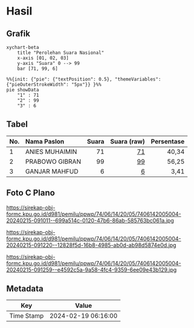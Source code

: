 # Hasil

## Grafik

```mermaid
xychart-beta
    title "Perolehan Suara Nasional"
    x-axis [01, 02, 03]
    y-axis "Suara" 0 --> 99
    bar [71, 99, 6]
```

```mermaid
%%{init: {"pie": {"textPosition": 0.5}, "themeVariables": {"pieOuterStrokeWidth": "5px"}} }%%
pie showData
    "1" : 71
    "2" : 99
    "3" : 6
```

## Tabel

| No. | Nama Paslon    | Suara | Suara (raw) | Persentase |
|:--- |:-------------- | -----:| -----------:| ----------:|
| 1   | ANIES MUHAIMIN | 71    | [71][p-1]   | 40,34      |
| 2   | PRABOWO GIBRAN | 99    | [99][p-2]   | 56,25      |
| 3   | GANJAR MAHFUD  | 6     | [6][p-3]    | 3,41       |


[p-1]: https://github.com/gigit-pemilu/pemilu-2024/blob/main/pilpres/hitung-suara/sub/74-sulawesi-tenggara/sub/06-bombana/sub/14-kabaena-barat/sub/2005-baliara-selatan/sub/004-tps/sub/paslon-1.txt
[p-2]: https://github.com/gigit-pemilu/pemilu-2024/blob/main/pilpres/hitung-suara/sub/74-sulawesi-tenggara/sub/06-bombana/sub/14-kabaena-barat/sub/2005-baliara-selatan/sub/004-tps/sub/paslon-2.txt
[p-3]: https://github.com/gigit-pemilu/pemilu-2024/blob/main/pilpres/hitung-suara/sub/74-sulawesi-tenggara/sub/06-bombana/sub/14-kabaena-barat/sub/2005-baliara-selatan/sub/004-tps/sub/paslon-3.txt

## Foto C Plano

https://sirekap-obj-formc.kpu.go.id/d981/pemilu/ppwp/74/06/14/20/05/7406142005004-20240215-091011--699a514c-0120-47b6-86ab-585763bc061a.jpg

https://sirekap-obj-formc.kpu.go.id/d981/pemilu/ppwp/74/06/14/20/05/7406142005004-20240215-091220--12828f5d-16b8-4985-ab0d-ab98d5874e0d.jpg

https://sirekap-obj-formc.kpu.go.id/d981/pemilu/ppwp/74/06/14/20/05/7406142005004-20240215-091259--e4592c5a-9a58-4fc4-9359-6ee09e43b129.jpg


## Metadata

| Key        | Value               |
| ---------- | ------------------- |
| Time Stamp | 2024-02-19 06:16:00 |



